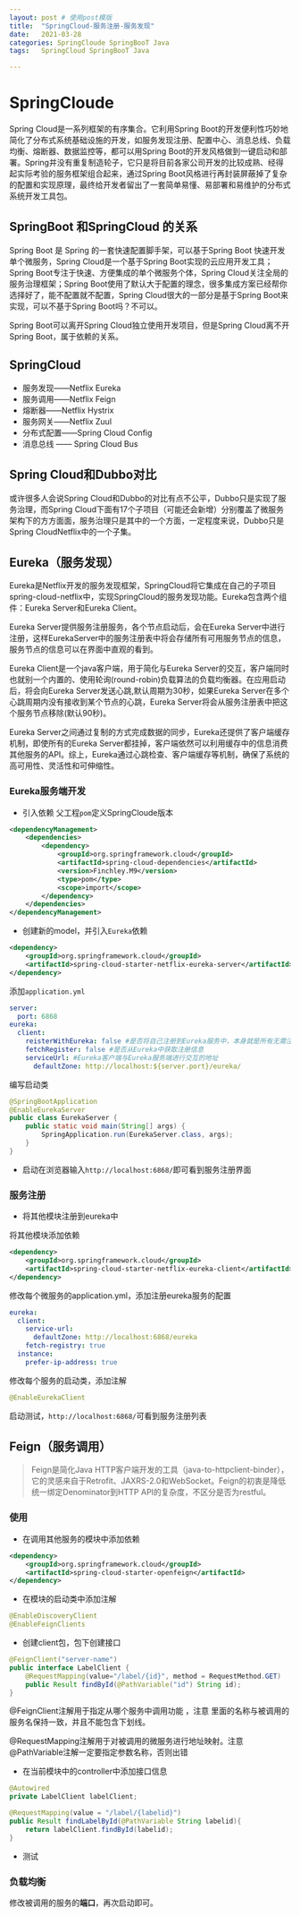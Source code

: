 ```yaml
---
layout: post # 使用post模版
title:  "SpringCloud-服务注册-服务发现"
date:   2021-03-28
categories: SpringCloude SpringBooT Java
tags:   SpringCloud SpringBooT Java

---
```

# SpringCloude

Spring Cloud是一系列框架的有序集合。它利用Spring Boot的开发便利性巧妙地简化了分布式系统基础设施的开发，如服务发现注册、配置中心、消息总线、负载均衡、熔断器、数据监控等，都可以用Spring Boot的开发风格做到一键启动和部署。Spring并没有重复制造轮子，它只是将目前各家公司开发的比较成熟、经得起实际考验的服务框架组合起来，通过Spring Boot风格进行再封装屏蔽掉了复杂的配置和实现原理，最终给开发者留出了一套简单易懂、易部署和易维护的分布式系统开发工具包。

## SpringBoot 和SpringCloud 的关系

Spring Boot 是 Spring 的一套快速配置脚手架，可以基于Spring Boot 快速开发单个微服务，Spring Cloud是一个基于Spring Boot实现的云应用开发工具；Spring Boot专注于快速、方便集成的单个微服务个体，Spring Cloud关注全局的服务治理框架；Spring Boot使用了默认大于配置的理念，很多集成方案已经帮你选择好了，能不配置就不配置，Spring Cloud很大的一部分是基于Spring Boot来实现，可以不基于Spring Boot吗？不可以。

Spring Boot可以离开Spring Cloud独立使用开发项目，但是Spring Cloud离不开Spring Boot，属于依赖的关系。

## SpringCloud 

- 服务发现——Netflix Eureka
- 服务调用——Netflix Feign
- 熔断器——Netflix Hystrix
- 服务网关——Netflix Zuul
- 分布式配置——Spring Cloud Config
- 消息总线 —— Spring Cloud Bus

## Spring Cloud和Dubbo对比

或许很多人会说Spring Cloud和Dubbo的对比有点不公平，Dubbo只是实现了服务治理，而Spring Cloud下面有17个子项目（可能还会新增）分别覆盖了微服务架构下的方方面面，服务治理只是其中的一个方面，一定程度来说，Dubbo只是Spring CloudNetflix中的一个子集。

## Eureka（服务发现）

Eureka是Netflix开发的服务发现框架，SpringCloud将它集成在自己的子项目spring-cloud-netflix中，实现SpringCloud的服务发现功能。Eureka包含两个组件：Eureka Server和Eureka Client。

Eureka Server提供服务注册服务，各个节点启动后，会在Eureka Server中进行注册，这样EurekaServer中的服务注册表中将会存储所有可用服务节点的信息，服务节点的信息可以在界面中直观的看到。

Eureka Client是一个java客户端，用于简化与Eureka Server的交互，客户端同时也就别一个内置的、使用轮询(round-robin)负载算法的负载均衡器。在应用启动后，将会向Eureka Server发送心跳,默认周期为30秒，如果Eureka Server在多个心跳周期内没有接收到某个节点的心跳，Eureka Server将会从服务注册表中把这个服务节点移除(默认90秒)。

Eureka Server之间通过复制的方式完成数据的同步，Eureka还提供了客户端缓存机制，即使所有的Eureka Server都挂掉，客户端依然可以利用缓存中的信息消费其他服务的API。综上，Eureka通过心跳检查、客户端缓存等机制，确保了系统的高可用性、灵活性和可伸缩性。

### Eureka服务端开发

- 引入依赖 父工程`pom`定义SpringCloude版本

```xml
<dependencyManagement>
    <dependencies>
        <dependency>
            <groupId>org.springframework.cloud</groupId>
            <artifactId>spring-cloud-dependencies</artifactId>
            <version>Finchley.M9</version>
            <type>pom</type>
            <scope>import</scope>
        </dependency>
    </dependencies>
</dependencyManagement>
```

- 创建新的model，并引入`Eureka`依赖

```xml
<dependency>
    <groupId>org.springframework.cloud</groupId>
    <artifactId>spring-cloud-starter-netflix-eureka-server</artifactId>
</dependency>
```

添加`application.yml`

```yaml
server:
  port: 6868
eureka:
  client:
    reisterWithEureka: false #是否将自己注册到Eureka服务中，本身就是所有无需注册
    fetchRegister: false #是否从Eureka中获取注册信息
    serviceUrl: #Eureka客户端与Eureka服务端进行交互的地址
      defaultZone: http://localhost:${server.port}/eureka/
```

编写启动类

```java
@SpringBootApplication
@EnableEurekaServer
public class EurekaServer {
    public static void main(String[] args) {
        SpringApplication.run(EurekaServer.class, args);
    }
}
```

- 启动在浏览器输入`http://localhost:6868/`即可看到服务注册界面

### 服务注册

- 将其他模块注册到eureka中

将其他模块添加依赖

```xml
<dependency>
    <groupId>org.springframework.cloud</groupId>
    <artifactId>spring-cloud-starter-netflix-eureka-client</artifactId>
</dependency>
```

修改每个微服务的application.yml，添加注册eureka服务的配置

```yaml
eureka:
  client:
    service‐url:
      defaultZone: http://localhost:6868/eureka
    fetch-registry: true
  instance:
    prefer‐ip‐address: true
```

修改每个服务的启动类，添加注解

```java
@EnableEurekaClient
```

启动测试，`http://localhost:6868/`可看到服务注册列表

## Feign（服务调用）

> Feign是简化Java HTTP客户端开发的工具（java-to-httpclient-binder），它的灵感来自于Retrofit、JAXRS-2.0和WebSocket。Feign的初衷是降低统一绑定Denominator到HTTP API的复杂度，不区分是否为restful。

### 使用

- 在调用其他服务的模块中添加依赖

```xml
<dependency>
    <groupId>org.springframework.cloud</groupId>
    <artifactId>spring-cloud-starter-openfeign</artifactId>
</dependency>
```

- 在模块的启动类中添加注解

```java
@EnableDiscoveryClient
@EnableFeignClients
```

- 创建client包，包下创建接口

```java
@FeignClient("server-name")
public interface LabelClient {
	@RequestMapping(value="/label/{id}", method = RequestMethod.GET)
	public Result findById(@PathVariable("id") String id);
}
```

@FeignClient注解用于指定从哪个服务中调用功能 ，注意 里面的名称与被调用的服务名保持一致，并且不能包含下划线。

@RequestMapping注解用于对被调用的微服务进行地址映射。注意 @PathVariable注解一定要指定参数名称，否则出错

- 在当前模块中的controller中添加接口信息

```java
@Autowired
private LabelClient labelClient;

@RequestMapping(value = "/label/{labelid}")
public Result findLabelById(@PathVariable String labelid){
	return labelClient.findById(labelid);
}
```

- 测试

### 负载均衡

修改被调用的服务的**端口**，再次启动即可。

